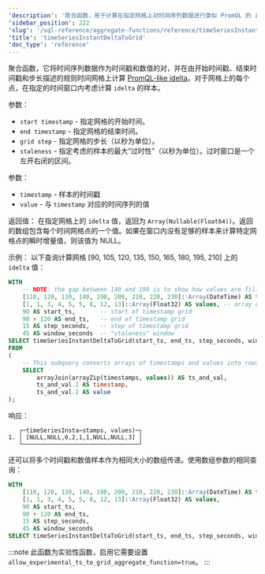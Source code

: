 ```yaml
---
'description': '聚合函数，用于计算在指定网格上对时间序列数据进行类似 PromQL 的 idelta。'
'sidebar_position': 222
'slug': '/sql-reference/aggregate-functions/reference/timeSeriesInstantDeltaToGrid'
'title': 'timeSeriesInstantDeltaToGrid'
'doc_type': 'reference'
---
```


聚合函数，它将时间序列数据作为时间戳和数值的对，并在由开始时间戳、结束时间戳和步长描述的规则时间网格上计算 [PromQL-like idelta](https://prometheus.io/docs/prometheus/latest/querying/functions/#idelta)。对于网格上的每个点，在指定的时间窗口内考虑计算 `idelta` 的样本。

参数：
- `start timestamp` - 指定网格的开始时间。
- `end timestamp` - 指定网格的结束时间。
- `grid step` - 指定网格的步长（以秒为单位）。
- `staleness` - 指定考虑的样本的最大“过时性”（以秒为单位）。过时窗口是一个左开右闭的区间。

参数：
- `timestamp` - 样本的时间戳
- `value` - 与 `timestamp` 对应的时间序列的值

返回值：
在指定网格上的 `idelta` 值，返回为 `Array(Nullable(Float64))`。返回的数组包含每个时间网格点的一个值。如果在窗口内没有足够的样本来计算特定网格点的瞬时增量值，则该值为 NULL。

示例：
以下查询计算网格 [90, 105, 120, 135, 150, 165, 180, 195, 210] 上的 `idelta` 值：

```sql
WITH
    -- NOTE: the gap between 140 and 190 is to show how values are filled for ts = 150, 165, 180 according to window parameter
    [110, 120, 130, 140, 190, 200, 210, 220, 230]::Array(DateTime) AS timestamps,
    [1, 1, 3, 4, 5, 5, 8, 12, 13]::Array(Float32) AS values, -- array of values corresponding to timestamps above
    90 AS start_ts,       -- start of timestamp grid
    90 + 120 AS end_ts,   -- end of timestamp grid
    15 AS step_seconds,   -- step of timestamp grid
    45 AS window_seconds  -- "staleness" window
SELECT timeSeriesInstantDeltaToGrid(start_ts, end_ts, step_seconds, window_seconds)(timestamp, value)
FROM
(
    -- This subquery converts arrays of timestamps and values into rows of `timestamp`, `value`
    SELECT
        arrayJoin(arrayZip(timestamps, values)) AS ts_and_val,
        ts_and_val.1 AS timestamp,
        ts_and_val.2 AS value
);
```

响应：

```response
   ┌─timeSeriesInsta⋯stamps, values)─┐
1. │ [NULL,NULL,0,2,1,1,NULL,NULL,3] │
   └─────────────────────────────────┘
```

还可以将多个时间戳和数值样本作为相同大小的数组传递。使用数组参数的相同查询：

```sql
WITH
    [110, 120, 130, 140, 190, 200, 210, 220, 230]::Array(DateTime) AS timestamps,
    [1, 1, 3, 4, 5, 5, 8, 12, 13]::Array(Float32) AS values,
    90 AS start_ts,
    90 + 120 AS end_ts,
    15 AS step_seconds,
    45 AS window_seconds
SELECT timeSeriesInstantDeltaToGrid(start_ts, end_ts, step_seconds, window_seconds)(timestamps, values);
```

:::note
此函数为实验性函数，启用它需要设置 `allow_experimental_ts_to_grid_aggregate_function=true`。
:::
